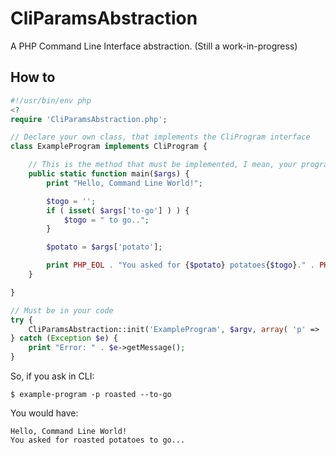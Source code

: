 CliParamsAbstraction
====================

A PHP Command Line Interface abstraction. (Still a work-in-progress)

How to
------

```php
#!/usr/bin/env php
<?
require 'CliParamsAbstraction.php';

// Declare your own class, that implements the CliProgram interface
class ExampleProgram implements CliProgram {

	// This is the method that must be implemented, I mean, your program.
	public static function main($args) {
		print "Hello, Command Line World!";

		$togo = '';
		if ( isset( $args['to-go'] ) ) {
			$togo = " to go..";
		}

		$potato = $args['potato'];

		print PHP_EOL . "You asked for {$potato} potatoes{$togo}." . PHP_EOL;
	}

}

// Must be in your code
try {
	CliParamsAbstraction::init('ExampleProgram', $argv, array( 'p' => 'potato', 'to-go' ) );
} catch (Exception $e) {
	print "Error: " . $e->getMessage();
}
```

So, if you ask in CLI:

```shell
$ example-program -p roasted --to-go
```

You would have:

```
Hello, Command Line World!
You asked for roasted potatoes to go...
```
